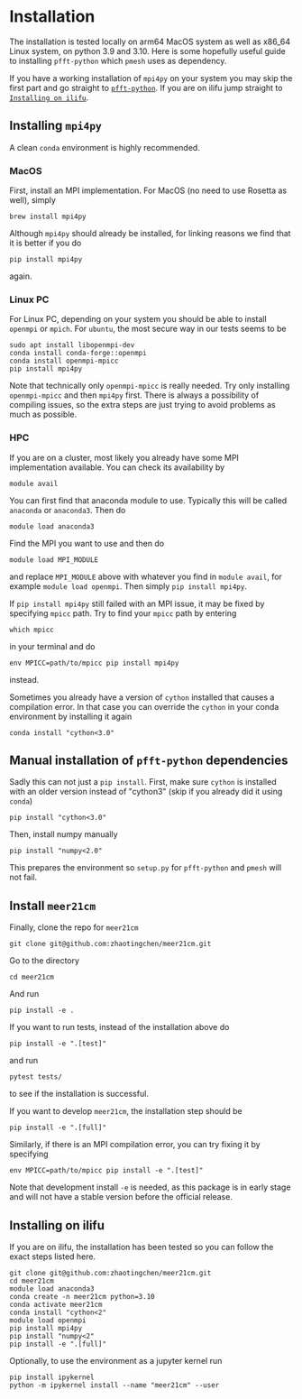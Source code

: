 # Installation

The installation is tested locally on arm64 MacOS system as well as x86_64 Linux system, on python 3.9 and 3.10. Here is some hopefully useful guide to installing `pfft-python` which `pmesh` uses as dependency.

If you have a working installation of `mpi4py` on your system you may skip the first part and go straight to [`pfft-python`](#pfft). If you are on ilifu jump straight to [`Installing on ilifu`](#ilifu).

## Installing `mpi4py`
A clean `conda` environment is highly recommended.


### MacOS
First, install an MPI implementation. For MacOS (no need to use Rosetta as well), simply
```
brew install mpi4py
```

Although `mpi4py` should already be installed, for linking reasons we find that it is better if you do
```
pip install mpi4py
```
again.

### Linux PC
For Linux PC, depending on your system you should be able to install `openmpi` or `mpich`. For `ubuntu`, the most secure way in our tests seems to be

```
sudo apt install libopenmpi-dev
conda install conda-forge::openmpi
conda install openmpi-mpicc
pip install mpi4py
```

Note that technically only `openmpi-mpicc` is really needed. Try only installing `openmpi-mpicc` and then `mpi4py` first. There is always a possibility of compiling issues, so the extra steps are just trying to avoid problems as much as possible.

### HPC
If you are on a cluster, most likely you already have some MPI implementation available. You can check its availability by
```
module avail
```
You can first find that anaconda module to use. Typically this will be called `anaconda` or `anaconda3`.
Then do
```
module load anaconda3
```

Find the MPI you want to use and then do
```
module load MPI_MODULE
```
and replace `MPI_MODULE` above with whatever you find in `module avail`, for example `module load openmpi`. Then simply `pip install mpi4py`.

If `pip install mpi4py` still failed with an MPI issue, it may be fixed by specifying `mpicc` path. Try to find your `mpicc` path by entering
```
which mpicc
```
in your terminal and do
```
env MPICC=path/to/mpicc pip install mpi4py
```
instead.

Sometimes you already have a version of `cython` installed that causes a compilation error. In that case you can override the `cython` in your conda environment by installing it again
```
conda install "cython<3.0"
```


## Manual installation of `pfft-python` dependencies
<a name="pfft"></a>
Sadly this can not just a `pip install`. First, make sure `cython` is installed with an older version instead of "cython3" (skip if you already did it using `conda`)

```
pip install "cython<3.0"
```
Then, install numpy manually
```
pip install "numpy<2.0"
```

This prepares the environment so `setup.py` for `pfft-python` and `pmesh` will not fail.

## Install `meer21cm`
Finally, clone the repo for `meer21cm`
```
git clone git@github.com:zhaotingchen/meer21cm.git
```

Go to the directory
```
cd meer21cm
```

And run
```
pip install -e .
```

If you want to run tests, instead of the installation above do
```
pip install -e ".[test]"
```

and run
```
pytest tests/
```
to see if the installation is successful.

If you want to develop `meer21cm`, the installation step should be
```
pip install -e ".[full]"
```

Similarly, if there is an MPI compilation error, you can try fixing it by specifying

```
env MPICC=path/to/mpicc pip install -e ".[test]"
```

Note that development install `-e` is needed, as this package is in early stage and will not have a stable version before the official release.

## Installing on ilifu
<a name="ilifu"></a>
If you are on ilifu, the installation has been tested so you can follow the exact steps listed here.

```
git clone git@github.com:zhaotingchen/meer21cm.git
cd meer21cm
module load anaconda3
conda create -n meer21cm python=3.10
conda activate meer21cm
conda install "cython<2"
module load openmpi
pip install mpi4py
pip install "numpy<2"
pip install -e ".[full]"
```

Optionally, to use the environment as a jupyter kernel run
```
pip install ipykernel
python -m ipykernel install --name "meer21cm" --user
```
